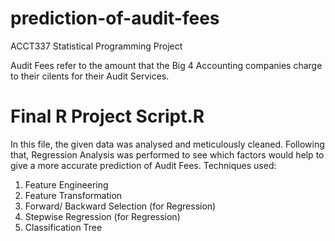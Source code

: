 # prediction-of-audit-fees
ACCT337 Statistical Programming Project

Audit Fees refer to the amount that the Big 4 Accounting companies charge to their cilents for their Audit Services.

# Final R Project Script.R
In this file, the given data was analysed and meticulously cleaned. Following that, Regression Analysis was performed to see which factors would help to give a more accurate prediction of Audit Fees. Techniques used:
1. Feature Engineering
2. Feature Transformation
3. Forward/ Backward Selection (for Regression)
4. Stepwise Regression (for Regression)
5. Classification Tree
